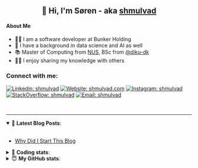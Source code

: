 <h2 align="center">
	👋 Hi, I'm Søren - aka <a href="https://shmulvad.com">shmulvad</a>
</h2>

#### About Me
- 👨‍💻 I am a software developer at Bunker Holding
- 🤖 I have a background in data science and AI as well
- 📚 Master of Computing from [NUS], BSc from [@diku-dk]
- 👨‍🏫 I enjoy sharing my knowledge with others

### Connect with me:

[![Linkedin: shmulvad](https://img.shields.io/badge/shmulvad-blue?style=flat&logo=Linkedin&logoColor=white)][linkedin]
[![Website: shmulvad.com](https://img.shields.io/badge/shmulvad.com-47CCCC?&style=flat&logo=Google-Chrome&logoColor=white)][website]
[![Instagram: shmulvad](https://img.shields.io/badge/-@shmulvad-purple?style=flat&logo=Instagram&logoColor=white)][instagram]
[![StackOverflow: shmulvad](https://img.shields.io/badge/shmulvad-FE7A16?style=flat&logo=stack-overflow&logoColor=white)][stackOverflow]
[![Email: shmulvad](https://img.shields.io/badge/shmulvad-D14836?style=flat&logo=gmail&logoColor=white)][mail]

<br />

---

<details open>
 <summary>📕 <b>Latest Blog Posts</b>: </summary>

<br>

<!-- BLOG-POST-LIST:START -->
- [Why Did I Start This Blog](https://shmulvad.com/blog/why-did-start-this-blog)
<!-- BLOG-POST-LIST:END -->

</details>

<!-- --- -->

<details>
 <summary>🤖 <b>Coding stats</b>: </summary>

<br>

NOTE: Doesn't track coding at work.

<!--START_SECTION:waka-->
![Code Time](http://img.shields.io/badge/Code%20Time-2%2C991%20hrs%2016%20mins-blue)

**I'm an Early 🐤** 

```text
🌞 Morning                2015 commits        ███████░░░░░░░░░░░░░░░░░░   26.79 % 
🌆 Daytime                3073 commits        ██████████░░░░░░░░░░░░░░░   40.86 % 
🌃 Evening                1740 commits        ██████░░░░░░░░░░░░░░░░░░░   23.14 % 
🌙 Night                  693 commits         ██░░░░░░░░░░░░░░░░░░░░░░░   09.21 % 
```


📊 **This Week I Spent My Time On** 

```text
💬 Programming Languages: 
Python                   6 hrs 40 mins       ███████████████████░░░░░░   75.92 % 
Other                    58 mins             ███░░░░░░░░░░░░░░░░░░░░░░   11.11 % 
HTML                     31 mins             ██░░░░░░░░░░░░░░░░░░░░░░░   06.05 % 
Text                     19 mins             █░░░░░░░░░░░░░░░░░░░░░░░░   03.64 % 
Bash                     5 mins              ░░░░░░░░░░░░░░░░░░░░░░░░░   01.11 % 

🔥 Editors: 
VS Code                  7 hrs 29 mins       █████████████████████░░░░   85.25 % 
Zsh                      58 mins             ███░░░░░░░░░░░░░░░░░░░░░░   11.11 % 
Sublime Text             19 mins             █░░░░░░░░░░░░░░░░░░░░░░░░   03.64 % 

🐱‍💻 Projects: 
km24-core                7 hrs 39 mins       ██████████████████████░░░   87.23 % 
sundhed                  31 mins             █░░░░░░░░░░░░░░░░░░░░░░░░   05.98 % 
Unknown Project          19 mins             █░░░░░░░░░░░░░░░░░░░░░░░░   03.64 % 
company-scrapers         16 mins             █░░░░░░░░░░░░░░░░░░░░░░░░   03.13 % 
Terminal                 0 secs              ░░░░░░░░░░░░░░░░░░░░░░░░░   00.02 % 
```


 Last Updated on 31/12/2024 18:48:38 UTC
<!--END_SECTION:waka-->

</details>

<!-- --- -->

<details>
 <summary>😇 <b>My GitHub stats</b>: </summary>

<br>

<img align="left" alt="shmulvad's Github Stats" src="https://github-readme-stats.vercel.app/api?username=shmulvad&show_icons=true&hide_border=true" />

</details>



[website]: https://shmulvad.com
[linkedin]: https://linkedin.com/in/shmulvad
[instagram]: https://instagram.com/shmulvad
[stackOverflow]: https://stackoverflow.com/users/9248793/shmulvad
[mail]: mailto:shmulvad@gmail.com
[@diku-dk]: https://github.com/diku-dk
[github]: https://github.com/shmulvad
[NUS]: https://www.nus.edu.sg
